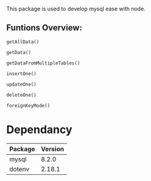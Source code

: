 This package is used to develop mysql ease with node.

## Funtions Overview:

```
getAllData()

getData()

getDataFromMultipleTables()

insertOne()

updateOne()

deleteOne()

foreignKeyMode()
```

# Dependancy

| Package | Version |
| ------- | ------- |
| mysql   |  8.2.0  |
| dotenv  |  2.18.1 |
